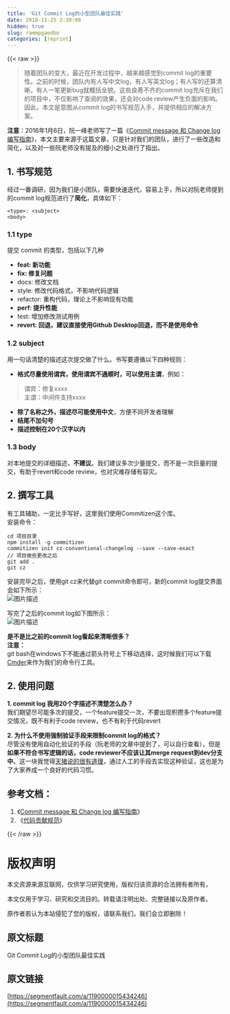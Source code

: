 ```yaml
---
title: 'Git Commit Log的小型团队最佳实践' 
date: 2018-11-25 2:30:08
hidden: true
slug: rammpgaedbn
categories: [reprint]
---
```


{{< raw >}}
<blockquote>&#x968F;&#x7740;&#x56E2;&#x961F;&#x7684;&#x53D8;&#x5927;&#xFF0C;&#x6700;&#x8FD1;&#x5728;&#x5F00;&#x53D1;&#x8FC7;&#x7A0B;&#x4E2D;&#xFF0C;&#x8D8A;&#x6765;&#x8D8A;&#x611F;&#x89C9;&#x5230;commit log&#x7684;&#x91CD;&#x8981;&#x6027;&#x3002;&#x4E4B;&#x524D;&#x7684;&#x65F6;&#x5019;&#xFF0C;&#x56E2;&#x961F;&#x5185;&#x6709;&#x4EBA;&#x5199;&#x4E2D;&#x6587;log&#xFF0C;&#x6709;&#x4EBA;&#x5199;&#x82F1;&#x6587;log&#xFF1B;&#x6709;&#x4EBA;&#x5199;&#x7684;&#x8FD8;&#x7B97;&#x6E05;&#x6670;&#xFF0C;&#x6709;&#x4EBA;&#x4E00;&#x7B14;&#x66F4;&#x65B0;bug&#x5C31;&#x6982;&#x62EC;&#x5168;&#x8C8C;&#x3002;&#x8FD9;&#x4E9B;&#x826F;&#x83A0;&#x4E0D;&#x9F50;&#x7684;commit log&#x5145;&#x65A5;&#x5728;&#x6211;&#x4EEC;&#x7684;&#x9879;&#x76EE;&#x4E2D;&#xFF0C;&#x4E0D;&#x4EC5;&#x5F71;&#x54CD;&#x4E86;&#x67E5;&#x9605;&#x7684;&#x6548;&#x679C;&#xFF0C;&#x8FD8;&#x4F1A;&#x5BF9;code review&#x4EA7;&#x751F;&#x8D1F;&#x9762;&#x7684;&#x5F71;&#x54CD;&#x3002;&#x56E0;&#x6B64;&#xFF0C;&#x672C;&#x6587;&#x662F;&#x610F;&#x56FE;&#x4ECE;commit log&#x7684;&#x4E66;&#x5199;&#x89C4;&#x8303;&#x5165;&#x624B;&#xFF0C;&#x5E76;&#x63D0;&#x4F9B;&#x76F8;&#x5E94;&#x7684;&#x89E3;&#x51B3;&#x65B9;&#x6848;&#x3002;</blockquote><p><strong>&#x6CE8;&#x610F;</strong>&#xFF1A;2016&#x5E74;1&#x6708;6&#x65E5;&#xFF0C;&#x962E;&#x4E00;&#x5CF0;&#x8001;&#x5E08;&#x5199;&#x4E86;&#x4E00;&#x7BC7;&#x300A;<a href="http://www.ruanyifeng.com/blog/2016/01/commit_message_change_log.html" rel="nofollow noreferrer" target="_blank">Commit message &#x548C; Change log &#x7F16;&#x5199;&#x6307;&#x5357;</a>&#x300B;&#xFF0C;&#x672C;&#x6587;&#x4E3B;&#x8981;&#x6765;&#x6E90;&#x4E8E;&#x8FD9;&#x7BC7;&#x6587;&#x7AE0;&#xFF0C;&#x53EA;&#x662F;&#x9488;&#x5BF9;&#x6211;&#x4EEC;&#x7684;&#x56E2;&#x961F;&#xFF0C;&#x8FDB;&#x884C;&#x4E86;&#x4E00;&#x4E9B;&#x6539;&#x9020;&#x548C;&#x7B80;&#x5316;&#xFF0C;&#x4EE5;&#x53CA;&#x5BF9;&#x4E00;&#x4E9B;&#x962E;&#x8001;&#x5E08;&#x6CA1;&#x6709;&#x63D0;&#x53CA;&#x7684;&#x7EC6;&#x5C0F;&#x4E4B;&#x5904;&#x8FDB;&#x884C;&#x4E86;&#x6307;&#x51FA;&#x3002;</p><h2 id="articleHeader0">1. &#x4E66;&#x5199;&#x89C4;&#x8303;</h2><p>&#x7ECF;&#x8FC7;&#x4E00;&#x756A;&#x8C03;&#x7814;&#xFF0C;&#x56E0;&#x4E3A;&#x6211;&#x4EEC;&#x662F;&#x5C0F;&#x56E2;&#x961F;&#xFF0C;&#x9700;&#x8981;&#x5FEB;&#x901F;&#x8FED;&#x4EE3;&#xFF0C;&#x5BB9;&#x6613;&#x4E0A;&#x624B;&#xFF0C;&#x6240;&#x4EE5;&#x5BF9;&#x962E;&#x8001;&#x5E08;&#x63D0;&#x5230;&#x7684;commit log&#x89C4;&#x8303;&#x8FDB;&#x884C;&#x4E86;<strong>&#x7B80;&#x5316;</strong>&#xFF0C;&#x5177;&#x4F53;&#x5982;&#x4E0B;&#xFF1A;</p><div class="widget-codetool" style="display:none"><div class="widget-codetool--inner"><span class="selectCode code-tool" data-toggle="tooltip" data-placement="top" title="" data-original-title="&#x5168;&#x9009;"></span> <span type="button" class="copyCode code-tool" data-toggle="tooltip" data-placement="top" data-clipboard-text="&lt;type&gt;: &lt;subject&gt;
&lt;body&gt;" title="" data-original-title="&#x590D;&#x5236;"></span> <span type="button" class="saveToNote code-tool" data-toggle="tooltip" data-placement="top" title="" data-original-title="&#x653E;&#x8FDB;&#x7B14;&#x8BB0;"></span></div></div><pre class="hljs xml"><code><span class="hljs-tag">&lt;<span class="hljs-name">type</span>&gt;</span>: <span class="hljs-tag">&lt;<span class="hljs-name">subject</span>&gt;</span>
<span class="hljs-tag">&lt;<span class="hljs-name">body</span>&gt;</span></code></pre><h3 id="articleHeader1">1.1 type</h3><p>&#x63D0;&#x4EA4; commit &#x7684;&#x7C7B;&#x578B;&#xFF0C;&#x5305;&#x62EC;&#x4EE5;&#x4E0B;&#x51E0;&#x79CD;</p><ul><li><strong>feat: &#x65B0;&#x529F;&#x80FD;</strong></li><li><strong>fix: &#x4FEE;&#x590D;&#x95EE;&#x9898;</strong></li><li>docs: &#x4FEE;&#x6539;&#x6587;&#x6863;</li><li>style: &#x4FEE;&#x6539;&#x4EE3;&#x7801;&#x683C;&#x5F0F;&#xFF0C;&#x4E0D;&#x5F71;&#x54CD;&#x4EE3;&#x7801;&#x903B;&#x8F91;</li><li>refactor: &#x91CD;&#x6784;&#x4EE3;&#x7801;&#xFF0C;&#x7406;&#x8BBA;&#x4E0A;&#x4E0D;&#x5F71;&#x54CD;&#x73B0;&#x6709;&#x529F;&#x80FD;</li><li><strong>perf: &#x63D0;&#x5347;&#x6027;&#x80FD;</strong></li><li>test: &#x589E;&#x52A0;&#x4FEE;&#x6539;&#x6D4B;&#x8BD5;&#x7528;&#x4F8B;</li><li><strong>revert: &#x56DE;&#x9000;&#xFF0C;&#x5EFA;&#x8BAE;&#x76F4;&#x63A5;&#x4F7F;&#x7528;Github Desktop&#x56DE;&#x9000;&#xFF0C;&#x800C;&#x4E0D;&#x662F;&#x4F7F;&#x7528;&#x547D;&#x4EE4;</strong></li></ul><h3 id="articleHeader2">1.2 subject</h3><p>&#x7528;&#x4E00;&#x53E5;&#x8BDD;&#x6E05;&#x695A;&#x7684;&#x63CF;&#x8FF0;&#x8FD9;&#x6B21;&#x63D0;&#x4EA4;&#x505A;&#x4E86;&#x4EC0;&#x4E48;&#x3002;&#x4E66;&#x5199;&#x8981;&#x9075;&#x5FAA;&#x4EE5;&#x4E0B;&#x56DB;&#x79CD;&#x89C4;&#x5219;&#xFF1A;</p><ul><li><strong>&#x683C;&#x5F0F;&#x5C3D;&#x91CF;&#x4F7F;&#x7528;&#x8C13;&#x5BBE;&#xFF0C;&#x4F7F;&#x7528;&#x8C13;&#x5BBE;&#x4E0D;&#x901A;&#x987A;&#x65F6;&#xFF0C;&#x53EF;&#x4EE5;&#x4F7F;&#x7528;&#x4E3B;&#x8C13;</strong>&#xFF0C;&#x4F8B;&#x5982;&#xFF1A;</li></ul><blockquote>&#x8C13;&#x5BBE;&#xFF1A;&#x4FEE;&#x590D;xxxx<br>&#x4E3B;&#x8C13;&#xFF1A;&#x4E2D;&#x95F4;&#x4EF6;&#x652F;&#x6301;xxxx</blockquote><ul><li><strong>&#x9664;&#x4E86;&#x540D;&#x79F0;&#x4E4B;&#x5916;&#xFF0C;&#x63CF;&#x8FF0;&#x5C3D;&#x53EF;&#x80FD;&#x4F7F;&#x7528;&#x4E2D;&#x6587;</strong>&#xFF0C;&#x65B9;&#x4FBF;&#x4E0D;&#x540C;&#x5F00;&#x53D1;&#x8005;&#x7406;&#x89E3;</li><li><strong>&#x7ED3;&#x5C3E;&#x4E0D;&#x52A0;&#x53E5;&#x53F7;</strong></li><li><strong>&#x63CF;&#x8FF0;&#x63A7;&#x5236;&#x5728;20&#x4E2A;&#x6C49;&#x5B57;&#x4EE5;&#x5185;</strong></li></ul><h3 id="articleHeader3">1.3 body</h3><p>&#x5BF9;&#x672C;&#x5730;&#x63D0;&#x4EA4;&#x7684;&#x8BE6;&#x7EC6;&#x63CF;&#x8FF0;&#xFF0C;<strong>&#x4E0D;&#x5EFA;&#x8BAE;</strong>&#x3002;&#x6211;&#x4EEC;&#x5EFA;&#x8BAE;&#x591A;&#x6B21;&#x5C11;&#x91CF;&#x63D0;&#x4EA4;&#xFF0C;&#x800C;&#x4E0D;&#x662F;&#x4E00;&#x6B21;&#x5DE8;&#x91CF;&#x7684;&#x63D0;&#x4EA4;&#xFF0C;&#x6709;&#x52A9;&#x4E8E;revert&#x548C;code review&#xFF0C;&#x4E5F;&#x5BF9;&#x707E;&#x96BE;&#x5B58;&#x50A8;&#x6709;&#x5BB9;&#x707E;&#x3002;</p><h2 id="articleHeader4">2. &#x64B0;&#x5199;&#x5DE5;&#x5177;</h2><p>&#x6709;&#x5DE5;&#x5177;&#x8F85;&#x52A9;&#xFF0C;&#x4E00;&#x5B9A;&#x6BD4;&#x624B;&#x5199;&#x597D;&#xFF0C;&#x8FD9;&#x91CC;&#x6211;&#x4EEC;&#x4F7F;&#x7528;Commitizen&#x8FD9;&#x4E2A;&#x5E93;&#x3002;<br>&#x5B89;&#x88C5;&#x547D;&#x4EE4;&#xFF1A;</p><div class="widget-codetool" style="display:none"><div class="widget-codetool--inner"><span class="selectCode code-tool" data-toggle="tooltip" data-placement="top" title="" data-original-title="&#x5168;&#x9009;"></span> <span type="button" class="copyCode code-tool" data-toggle="tooltip" data-placement="top" data-clipboard-text="cd &#x9879;&#x76EE;&#x76EE;&#x5F55;
npm install -g commitizen
commitizen init cz-conventional-changelog --save --save-exact
// &#x9879;&#x76EE;&#x505A;&#x4E9B;&#x66F4;&#x6539;&#x4E4B;&#x540E;
git add .
git cz" title="" data-original-title="&#x590D;&#x5236;"></span> <span type="button" class="saveToNote code-tool" data-toggle="tooltip" data-placement="top" title="" data-original-title="&#x653E;&#x8FDB;&#x7B14;&#x8BB0;"></span></div></div><pre class="javascript hljs"><code class="javascript">cd &#x9879;&#x76EE;&#x76EE;&#x5F55;
npm install -g commitizen
commitizen init cz-conventional-changelog --save --save-exact
<span class="hljs-comment">// &#x9879;&#x76EE;&#x505A;&#x4E9B;&#x66F4;&#x6539;&#x4E4B;&#x540E;</span>
git add .
git cz</code></pre><p>&#x5B89;&#x88C5;&#x5B8C;&#x6BD5;&#x4E4B;&#x540E;&#xFF0C;&#x4F7F;&#x7528;git cz&#x6765;&#x4EE3;&#x66FF;git commit&#x547D;&#x4EE4;&#x5373;&#x53EF;&#xFF0C;&#x65B0;&#x7684;commit log&#x63D0;&#x4EA4;&#x754C;&#x9762;&#x4F1A;&#x5982;&#x4E0B;&#x6240;&#x793A;&#xFF1A;<br><span class="img-wrap"><img data-src="/img/bV8IzM?w=922&amp;h=295" src="https://static.alili.tech/img/bV8IzM?w=922&amp;h=295" alt="&#x56FE;&#x7247;&#x63CF;&#x8FF0;" title="&#x56FE;&#x7247;&#x63CF;&#x8FF0;" style="cursor:pointer;display:inline"></span></p><p>&#x5199;&#x5B8C;&#x4E86;&#x4E4B;&#x540E;&#x7684;commit log&#x5982;&#x4E0B;&#x56FE;&#x6240;&#x793A;&#xFF1A;<br><span class="img-wrap"><img data-src="/img/bV8Izu?w=840&amp;h=398" src="https://static.alili.tech/img/bV8Izu?w=840&amp;h=398" alt="&#x56FE;&#x7247;&#x63CF;&#x8FF0;" title="&#x56FE;&#x7247;&#x63CF;&#x8FF0;" style="cursor:pointer;display:inline"></span></p><p><strong>&#x662F;&#x4E0D;&#x662F;&#x6BD4;&#x4E4B;&#x524D;&#x7684;commit log&#x770B;&#x8D77;&#x6765;&#x6E05;&#x6670;&#x5F88;&#x591A;&#xFF1F;</strong><br><strong>&#x6CE8;&#x610F;&#xFF1A;</strong><br>git bash&#x5728;windows&#x4E0B;&#x4E0D;&#x80FD;&#x901A;&#x8FC7;&#x7BAD;&#x5934;&#x7B26;&#x53F7;&#x4E0A;&#x4E0B;&#x79FB;&#x52A8;&#x9009;&#x62E9;&#xFF0C;&#x8FD9;&#x65F6;&#x5019;&#x6211;&#x4EEC;&#x53EF;&#x4EE5;&#x4E0B;&#x8F7D;<a href="http://cmder.net/" rel="nofollow noreferrer" target="_blank">Cmder</a>&#x6765;&#x4F5C;&#x4E3A;&#x6211;&#x4EEC;&#x7684;&#x547D;&#x4EE4;&#x884C;&#x5DE5;&#x5177;&#x3002;</p><h2 id="articleHeader5">2. &#x4F7F;&#x7528;&#x95EE;&#x9898;</h2><p><strong>1. commit log &#x6211;&#x7528;20&#x4E2A;&#x5B57;&#x63CF;&#x8FF0;&#x4E0D;&#x6E05;&#x695A;&#x600E;&#x4E48;&#x529E;&#xFF1F;</strong><br>&#x6211;&#x4EEC;&#x671F;&#x671B;&#x5C3D;&#x53EF;&#x80FD;&#x591A;&#x6B21;&#x7684;&#x63D0;&#x4EA4;&#xFF0C;&#x4E00;&#x4E2A;feature&#x63D0;&#x4EA4;&#x4E00;&#x6B21;&#xFF0C;&#x4E0D;&#x8981;&#x51FA;&#x73B0;&#x79EF;&#x6512;&#x591A;&#x4E2A;feature&#x63D0;&#x4EA4;&#x60C5;&#x51B5;&#xFF0C;&#x65E2;&#x4E0D;&#x6709;&#x5229;&#x4E8E;code review&#xFF0C;&#x4E5F;&#x4E0D;&#x6709;&#x5229;&#x4E8E;&#x4EE3;&#x7801;revert</p><p><strong>2. &#x4E3A;&#x4EC0;&#x4E48;&#x4E0D;&#x4F7F;&#x7528;&#x5F3A;&#x5236;&#x9A8C;&#x8BC1;&#x624B;&#x6BB5;&#x6765;&#x9650;&#x5236;commit log&#x7684;&#x683C;&#x5F0F;&#xFF1F;</strong><br>&#x5C3D;&#x7BA1;&#x6CA1;&#x6709;&#x4F7F;&#x7528;&#x81EA;&#x52A8;&#x5316;&#x9A8C;&#x8BC1;&#x7684;&#x624B;&#x6BB5;&#xFF08;&#x962E;&#x8001;&#x5E08;&#x7684;&#x6587;&#x7AE0;&#x4E2D;&#x63D0;&#x5230;&#x4E86;&#xFF0C;&#x53EF;&#x4EE5;&#x81EA;&#x884C;&#x67E5;&#x770B;&#xFF09;&#xFF0C;&#x4F46;&#x662F;<strong>&#x5982;&#x679C;&#x4E0D;&#x7B26;&#x5408;&#x4E66;&#x5199;&#x903B;&#x8F91;&#x7684;&#x8BDD;&#xFF0C;code reviewer&#x4E0D;&#x5E94;&#x8BE5;&#x8BA9;&#x5176;merge request&#x5230;dev&#x5206;&#x652F;&#x4E2D;</strong>&#x3002;&#x8FD9;&#x4E00;&#x5757;&#x6211;&#x89C9;&#x5F97;<a href="https://www.zhihu.com/question/21209619" rel="nofollow noreferrer" target="_blank">&#x5929;&#x732A;&#x8BF4;&#x7684;&#x5F88;&#x6709;&#x9053;&#x7406;</a>&#xFF0C;&#x901A;&#x8FC7;&#x4EBA;&#x5DE5;&#x7684;&#x624B;&#x6BB5;&#x53BB;&#x5B9E;&#x73B0;&#x8FD9;&#x79CD;&#x9A8C;&#x8BC1;&#xFF0C;&#x8FD9;&#x4E5F;&#x662F;&#x4E3A;&#x4E86;&#x5927;&#x5BB6;&#x517B;&#x6210;&#x4E00;&#x4E2A;&#x826F;&#x597D;&#x7684;&#x4EE3;&#x7801;&#x4E60;&#x60EF;&#x3002;</p><h2 id="articleHeader6">&#x53C2;&#x8003;&#x6587;&#x6863;&#xFF1A;</h2><ol><li>&#x300A;<a href="http://www.ruanyifeng.com/blog/2016/01/commit_message_change_log.html" rel="nofollow noreferrer" target="_blank">Commit message &#x548C; Change log &#x7F16;&#x5199;&#x6307;&#x5357;</a>&#x300B;</li><li>&#x300A;<a href="https://eggjs.org/zh-cn/contributing.html" rel="nofollow noreferrer" target="_blank">&#x4EE3;&#x7801;&#x8D21;&#x732E;&#x89C4;&#x8303;</a>&#x300B;</li></ol>
{{< /raw >}}

# 版权声明
本文资源来源互联网，仅供学习研究使用，版权归该资源的合法拥有者所有，

本文仅用于学习、研究和交流目的。转载请注明出处、完整链接以及原作者。

原作者若认为本站侵犯了您的版权，请联系我们，我们会立即删除！

## 原文标题
Git Commit Log的小型团队最佳实践

## 原文链接
[https://segmentfault.com/a/1190000015434246](https://segmentfault.com/a/1190000015434246)

